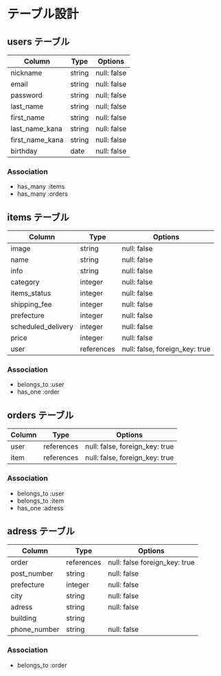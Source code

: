 # テーブル設計

## users テーブル

| Column           | Type   | Options     |
| --------         | ------ | ----------- |
| nickname         | string | null: false |
| email            | string | null: false |
| password         | string | null: false |
| last_name        | string | null: false |
| first_name       | string | null: false |
| last_name_kana   | string | null: false |
| first_name_kana  | string | null: false |
| birthday         | date   | null: false |


### Association
- has_many :items
- has_many :orders


## items テーブル

| Column              | Type        | Options                        |
| ------              | ------      | ------------------------------ |
| image               | string      | null: false                    |
| name                | string      | null: false                    |
| info                | string      | null: false                    |
| category            | integer     | null: false                    |
| items_status        | integer     | null: false                    |
| shipping_fee        | integer     | null: false                    |
| prefecture          | integer     | null: false                    |
| scheduled_delivery  | integer     | null: false                    |
| price               | integer     | null: false                    |
| user                | references  | null: false, foreign_key: true |


### Association

- belongs_to :user
- has_one :order

## orders テーブル

| Column       | Type       | Options                        |
| ----------   | ---------- | ------------------------------ |
| user         | references | null: false, foreign_key: true 
| item         | references | null: false, foreign_key: true |

### Association

- belongs_to :user
- belongs_to :item
- has_one :adress


## adress テーブル

| Column         | Type       | Options                        |
| -------        | ---------- | ------------------------------ |
| order          | references | null: false  foreign_key: true |
| post_number    | string     | null: false                    |
| prefecture     | integer    | null: false                    |
| city           | string     | null: false                    |
| adress         | string     | null: false                    |
| building       | string     |                                |
| phone_number   | string     | null: false                    |


### Association
- belongs_to :order